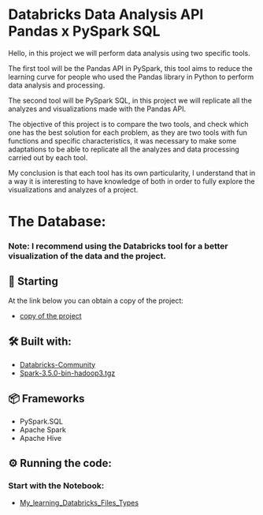 # Databricks Data Analysis API Pandas x PySpark SQL

Hello, in this project we will perform data analysis using two specific tools.

The first tool will be the Pandas API in PySpark, this tool aims to reduce the learning curve for people who used the Pandas library in Python to perform data analysis and processing.

The second tool will be PySpark SQL, in this project we will replicate all the analyzes and visualizations made with the Pandas API.

The objective of this project is to compare the two tools, and check which one has the best solution for each problem, as they are two tools with fun functions and specific characteristics, it was necessary to make some adaptations to be able to replicate all the analyzes and data processing carried out by each tool.

My conclusion is that each tool has its own particularity,
I understand that in a way it is interesting to have knowledge of both in order to fully explore the visualizations and analyzes of a project.

# The Database:

### Note: I recommend using the Databricks tool for a better visualization of the data and the project.

## 🚀 Starting

At the link below you can obtain a copy of the project:
* [copy of the project](https://codeload.github.com/OtnielGomes/My_learning_Databricks_Files_Types/zip/refs/heads/main)

## 🛠️ Built with:
* [Databricks-Community](https://community.cloud.databricks.com/)
* [Spark-3.5.0-bin-hadoop3.tgz](https://www.apache.org/dyn/closer.lua/spark/spark-3.5.0/spark-3.5.0-bin-hadoop3.tgz)
## 📦 Frameworks  

* PySpark.SQL
* Apache Spark
* Apache Hive

## ⚙️ Running the code:

### Start with the Notebook:
* [My_learning_Databricks_Files_Types](https://github.com/OtnielGomes/My_learning_Databricks_Files_Types/blob/main/Databrick_Types_Files/My_Learning_Databricks_File-Formats.ipynb)


